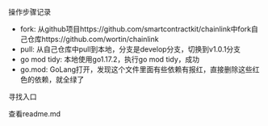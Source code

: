 操作步骤记录

+ fork: 从github项目https://github.com/smartcontractkit/chainlink中fork自己仓库https://github.com/wortin/chainlink
+ pull: 从自己仓库中pull到本地，分支是develop分支，切换到v1.0.1分支
+ go mod tidy: 本地使用go1.17.2，执行go mod tidy，成功
+ go.mod: GoLang打开，发现这个文件里面有些依赖有报红，直接删除这些红色的依赖，就全绿了

寻找入口

查看readme.md